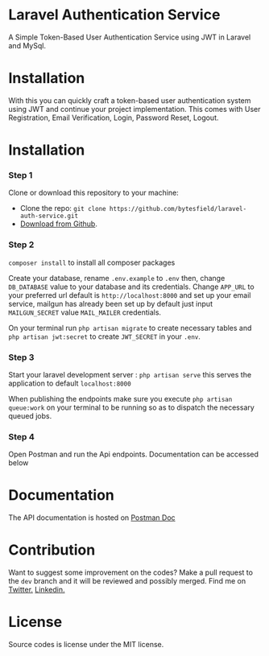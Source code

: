 # Laravel Authentication Service

A Simple Token-Based User Authentication Service using JWT in Laravel and MySql.

# Installation

With this you can quickly craft a token-based user authentication system using JWT and continue your project implementation. This comes with User Registration, Email Verification, Login, Password Reset, Logout.

# Installation

### Step 1

Clone or download this repository to your machine:

-   Clone the repo: `git clone https://github.com/bytesfield/laravel-auth-service.git`
-   [Download from Github](https://github.com/bytesfield/laravel-auth-service/archive/refs/heads/main.zip).

### Step 2

`composer install` to install all composer packages

Create your database, rename `.env.example` to `.env` then, change `DB_DATABASE` value to your database and its credentials. Change `APP_URL` to your preferred url default is `http://localhost:8000` and set up your email service, mailgun has already been set up by default just input `MAILGUN_SECRET` value `MAIL_MAILER` credentials.

On your terminal run `php artisan migrate` to create necessary tables and `php artisan jwt:secret` to create `JWT_SECRET` in your `.env`.

### Step 3

Start your laravel development server : `php artisan serve` this serves the application to default `localhost:8000`

When publishing the endpoints make sure you execute `php artisan queue:work` on your terminal to be running so as to dispatch the necessary queued jobs.

### Step 4

Open Postman and run the Api endpoints. Documentation can be accessed below

# Documentation

The API documentation is hosted on [Postman Doc](https://documenter.getpostman.com/view/10912779/TzRUBnVB)

# Contribution

Want to suggest some improvement on the codes? Make a pull request to the `dev` branch and it will be reviewed and possibly merged.
Find me on
<a href="https://twitter.com/SaintAbrahams/">Twitter.</a>
<a href="https://www.linkedin.com/in/abraham-udele-246003130/">Linkedin.</a>

# License

Source codes is license under the MIT license.
